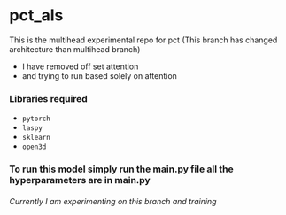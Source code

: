 # pct_als
This is the multihead experimental repo for pct (This branch has changed architecture than multihead branch)
- I have removed off set attention
- and trying to run based solely on attention

### Libraries required
- `pytorch`
- `laspy`
- `sklearn`
- `open3d`

### To run this model simply run the main.py file all the hyperparameters are in main.py 
###### Currently I am experimenting on this branch and training 
